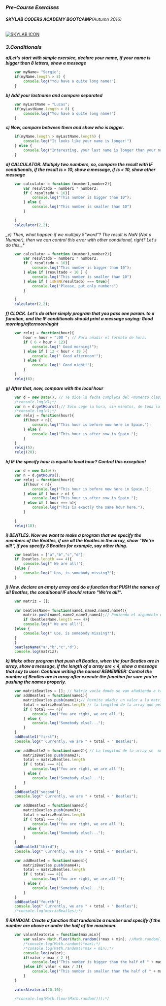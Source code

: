 ### _Pre-Course Exercises_
###### **SKYLAB CODERS ACADEMY BOOTCAMP**_(Autumn 2016)_
[![SKYLAB ICON](https://camo.githubusercontent.com/7b3a7c3e9cdafad0258e05bbfd5b9d2ca38ba912/687474703a2f2f7777772e736b796c6162636f646572732e636f6d2f696d616765732f3430332f64656661756c742e706e67)](http://www.skylabcoders.com/es/)
### **_3.Conditionals_**
**_a)Let's start with simple exersice, declare your name, if your name is bigger than 8 letters, show a message_**

```javascript
    var myName= "Sergio";
    if(myName.length > 8) {
        console.log("You have a quite long name!")
    }
```

**_b) Add your lastname and compare separated_**

```javascript
    var myLastName = "Lucas";
    if(myLastName.length > 8) {
        console.log("You have a quite long name!")
    }
```

**_c) Now, compare between them and show who is bigger._**

```javascript
    if(myName.length > myLastName.length) {
        console.log("It looks like your name is longer!")
    } else {
        console.log("Interesting, your last name is longer than your name!")
    }
```

**_d) CALCULATOR. Multiply two numbers, so, compare the result with IF conditionals, if the result is > 10, show a message, if is < 10, show other message_**

```javascript
    var calculator = function (number1,number2){
        var resultado = number1 * number2;
        if ( resultado > 10){
            console.log("This number is bigger than 10");
        } else {
            console.log("This number is smaller than 10")
        }
    
    }
    calculator(2,2);
```

**_e) Then, what happen if we multiply 5*"word"? The result is NaN (Not a Number), then we can control this error with other conditional, right? Let's do this._**

```javascript
    var calculator = function (number1,number2){
        var resultado = number1 * number2;
        if ( resultado > 10){
            console.log("This number is bigger than 10");
        } else if (resultado < 10 ) {
            console.log("This number is smaller than 10")
        } else if ( isNaN(resultado) === true){
            console.log("Please, put only numbers")
        }

    }
    calculator(2,2);
```

**_f) CLOCK. Let's do other simply program that you pass one param. to a function, and the IF conditionals should print a message saying: Good morning/afternoon/night_**

```javascript
    var reloj = function(hour){
        hour = hour + ":00 "; // Para añadir el formato de hora.
        if ( 6 < hour < 12){
            console.log(" Good morning!");
        } else if ( 12 < hour < 19 ){
            console.log(" Good afternoon!");
        } else {
            console.log(" Good night!");
        }
    }
    reloj(6);
```

**_g) After that, now, compare with the local hour_**

```javascript
    var d = new Date(); // Te dice la fecha completa del <momento class="   "></momento>
    /*console.log(d);*/ 
    var n = d.getHours();// Solo coge la hora, sin minutos, de toda la información  que da new Date();
    /*console.log(n);*/
    var reloj = function(hour){
        if(hour < n){
            console.log("This hour is before now here in Spain.");
        } else {
            console.log("This hour is after now in Spain.");
        }
    }
    reloj(5);
    reloj(20);

```

**_h) IF the specify hour is equal to local hour? Control this exception!_**

```javascript
    var d = new Date();
    var n = d.getHours();
    var reloj = function(hour){
        if(hour < n){
            console.log("This hour is before now here in Spain.");
        } else if ( hour > n) {
            console.log("This hour is after now in Spain.");
        } else if ( hour === n){
            console.log("This is exactly the same hour here.");
        }
    
    }
    reloj(18);
```

**_i) BEATLES. Now we want to make a program that we specify the members of the Beatles, if are all the Beatles in the array, show "We're all!", if you specify 3 Beatles for example, say other thing._**

```javascript
    var beatles = ["a","b","c","d"];
    if (beatles.length === 4){
        console.log(" We are all!");
    }else {
        console.log(" Ups, is somebody missing?");
    }

```

**_j) Now, declare an empty array and do a function that PUSH the names of all Beatles, the conditional IF should return "We're all!"._**

```javascript
    var matriz = [];
    
    var beatlesName= function(name1,name2,name3,name4){ 
        matriz.push(name1,name2,name3,name4);// Poniendo el argumento de la función si que se introducen los valores correctamente pero si pones la funcion en si no lo reconoce.
        if (beatlesName.length === 4){
        console.log(" We are all!");
    }else {
        console.log(" Ups, is somebody missing?");
    }
    }
    beatlesName("a","b","c","d");
    console.log(matriz);

```

**_k) Make other program that push all Beatles, when the four Beatles are in array, show a message, if the length of a array are < 4, show a message that say to user: Continue writing the names! REMEMBER: Control the number of Beatles are in array after execute the function for sure you're pushing the names properly._**

```javascript
    var matrizBeatles = []; // Matriz vacía donde se van añadiendo a través de diferentes funciones los <diferent> </diferent>es <nombres class=""></nombres>
    var addBeatle1 = function(name1){   
        matrizBeatles.push(name1);// Permite añadir un valor a la matriz <vac>  </vac>ía
        total = matrizBeatles.length // la longitud de la array que permite controlar el push y el cumplimiento de las condiciones IF.
        if ( total === 4){
            console.log("You are right, we are all!");
        } else {
            console.log("Somebody else?...");
        }
    }
    addBeatle1("first");
    console.log(" Currently, we are " + total + " Beatles");
    
    var addBeatle2 = function(name2){ // La longitud de la array se  modifica al añadir valores y se controla la cantidad de nombres o datos stentes dentro   de la matriz.
        matrizBeatles.push(name2);
        total = matrizBeatles.length
        if ( total === 4){
            console.log("You are right, we are all!");
        } else {
            console.log("Somebody else?...");
        }
    }
    addBeatle2("second");
    console.log(" Currently, we are " + total + " Beatles");
    
    var addBeatle3 = function(name3){
        matrizBeatles.push(name3);
        total = matrizBeatles.length
        if ( total === 4){
            console.log("You are right, we are all!");
        } else {
            console.log("Somebody else?...");
        }
    }
    addBeatle3("third");
    console.log(" Currently, we are " + total + " Beatles");
    
    var addBeatle4 = function(name4){
        matrizBeatles.push(name4);
        total = matrizBeatles.length
        if ( total === 4){
            console.log("You are right, we are all!");
        } else {
            console.log("Somebody else?...");
        }
    }
    addBeatle4("fourth");
    console.log(" Currently, we are " + total + " Beatles");
    /*console.log(matrizBeatles);*/
```

**_I) RANDOM. Create a function that randomize a number and specify if the number are above or under the half of the maximum._**

```javascript
    var valorAleatorio = function(max,min){ 
        var valor= Math.floor(Math.random()*max + min); //Math.random()     proporciona numeros decimales entre 0 y 1 mientras que Math.floor()elimina los decimales y deja el numero entero.
        /*console.log(Math.random()*max);*/
        /*console.log(Math.random()*max + min);*/
        console.log(valor);
        if(valor > max / 2 ){
            console.log("This number is bigger than the half of " + max );
        }else if( valor < max / 2){
            console.log("This number is smaller than the half of " + max);
        }
    }
    
    valorAleatorio(20,10);
    
    /*console.log(Math.floor(Math.random()));*/
```


